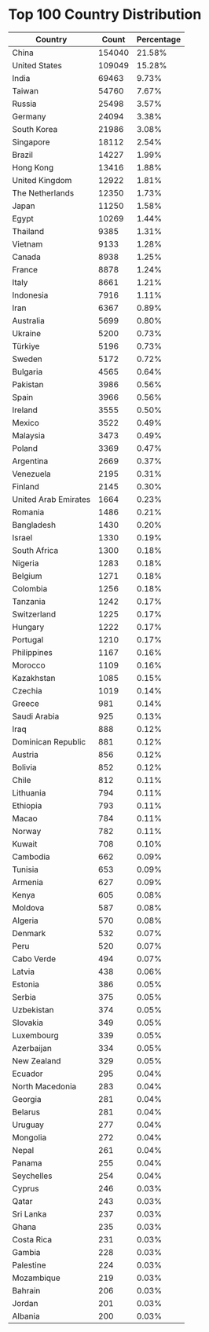 # Top 100 Country Distribution
| Country | Count | Percentage |
|----|----|----|
| China | 154040 | 21.58% |
| United States | 109049 | 15.28% |
| India | 69463 | 9.73% |
| Taiwan | 54760 | 7.67% |
| Russia | 25498 | 3.57% |
| Germany | 24094 | 3.38% |
| South Korea | 21986 | 3.08% |
| Singapore | 18112 | 2.54% |
| Brazil | 14227 | 1.99% |
| Hong Kong | 13416 | 1.88% |
| United Kingdom | 12922 | 1.81% |
| The Netherlands | 12350 | 1.73% |
| Japan | 11250 | 1.58% |
| Egypt | 10269 | 1.44% |
| Thailand | 9385 | 1.31% |
| Vietnam | 9133 | 1.28% |
| Canada | 8938 | 1.25% |
| France | 8878 | 1.24% |
| Italy | 8661 | 1.21% |
| Indonesia | 7916 | 1.11% |
| Iran | 6367 | 0.89% |
| Australia | 5699 | 0.80% |
| Ukraine | 5200 | 0.73% |
| Türkiye | 5196 | 0.73% |
| Sweden | 5172 | 0.72% |
| Bulgaria | 4565 | 0.64% |
| Pakistan | 3986 | 0.56% |
| Spain | 3966 | 0.56% |
| Ireland | 3555 | 0.50% |
| Mexico | 3522 | 0.49% |
| Malaysia | 3473 | 0.49% |
| Poland | 3369 | 0.47% |
| Argentina | 2669 | 0.37% |
| Venezuela | 2195 | 0.31% |
| Finland | 2145 | 0.30% |
| United Arab Emirates | 1664 | 0.23% |
| Romania | 1486 | 0.21% |
| Bangladesh | 1430 | 0.20% |
| Israel | 1330 | 0.19% |
| South Africa | 1300 | 0.18% |
| Nigeria | 1283 | 0.18% |
| Belgium | 1271 | 0.18% |
| Colombia | 1256 | 0.18% |
| Tanzania | 1242 | 0.17% |
| Switzerland | 1225 | 0.17% |
| Hungary | 1222 | 0.17% |
| Portugal | 1210 | 0.17% |
| Philippines | 1167 | 0.16% |
| Morocco | 1109 | 0.16% |
| Kazakhstan | 1085 | 0.15% |
| Czechia | 1019 | 0.14% |
| Greece | 981 | 0.14% |
| Saudi Arabia | 925 | 0.13% |
| Iraq | 888 | 0.12% |
| Dominican Republic | 881 | 0.12% |
| Austria | 856 | 0.12% |
| Bolivia | 852 | 0.12% |
| Chile | 812 | 0.11% |
| Lithuania | 794 | 0.11% |
| Ethiopia | 793 | 0.11% |
| Macao | 784 | 0.11% |
| Norway | 782 | 0.11% |
| Kuwait | 708 | 0.10% |
| Cambodia | 662 | 0.09% |
| Tunisia | 653 | 0.09% |
| Armenia | 627 | 0.09% |
| Kenya | 605 | 0.08% |
| Moldova | 587 | 0.08% |
| Algeria | 570 | 0.08% |
| Denmark | 532 | 0.07% |
| Peru | 520 | 0.07% |
| Cabo Verde | 494 | 0.07% |
| Latvia | 438 | 0.06% |
| Estonia | 386 | 0.05% |
| Serbia | 375 | 0.05% |
| Uzbekistan | 374 | 0.05% |
| Slovakia | 349 | 0.05% |
| Luxembourg | 339 | 0.05% |
| Azerbaijan | 334 | 0.05% |
| New Zealand | 329 | 0.05% |
| Ecuador | 295 | 0.04% |
| North Macedonia | 283 | 0.04% |
| Georgia | 281 | 0.04% |
| Belarus | 281 | 0.04% |
| Uruguay | 277 | 0.04% |
| Mongolia | 272 | 0.04% |
| Nepal | 261 | 0.04% |
| Panama | 255 | 0.04% |
| Seychelles | 254 | 0.04% |
| Cyprus | 246 | 0.03% |
| Qatar | 243 | 0.03% |
| Sri Lanka | 237 | 0.03% |
| Ghana | 235 | 0.03% |
| Costa Rica | 231 | 0.03% |
| Gambia | 228 | 0.03% |
| Palestine | 224 | 0.03% |
| Mozambique | 219 | 0.03% |
| Bahrain | 206 | 0.03% |
| Jordan | 201 | 0.03% |
| Albania | 200 | 0.03% |
